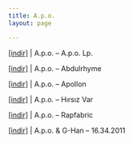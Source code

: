 ```yaml
---
title: A.p.o.
layout: page

---
```

<a href="https://cloud.mail.ru/public/35831708215d/Apo%20-%20A.P.O.%20LP" target="_blank">[indir]</a>   |   A.p.o. &#8211; A.p.o. Lp.

<a href="https://cloud.mail.ru/public/f394b0845cd5/Apo%20-%20AbdulRhyme" target="_blank">[indir]</a>   |   A.p.o. &#8211; Abdulrhyme

<a href="https://cloud.mail.ru/public/44ff5f3c3aff/Apo%20-%20Apollon" target="_blank">[indir]</a>   |   A.p.o. &#8211; Apollon

<a href="https://cloud.mail.ru/public/a2827526552b/Apo%20-%20Hirsiz%20Var" target="_blank">[indir]</a>   |   A.p.o. &#8211; Hırsız Var

<a href="https://cloud.mail.ru/public/178f470cbeeb/Apo%20-%20RapFabric" target="_blank">[indir]</a>   |   A.p.o. &#8211; Rapfabric

<a href="https://cloud.mail.ru/public/3298d7767cce/Apo%20%26%20G-Han%20-%2016.34.2011" target="_blank">[indir]</a>   |   A.p.o. & G-Han &#8211; 16.34.2011